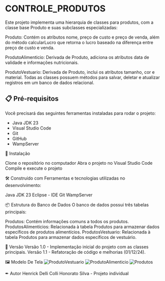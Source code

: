 # CONTROLE_PRODUTOS

Este projeto implementa uma hierarquia de classes para produtos, com a classe base Produto e suas subclasses especializadas:

Produto: Contém os atributos nome, preço de custo e preço de venda, além do método calcularLucro que retorna o lucro baseado na diferença entre preço de custo e venda.

ProdutoAlimenticio: Derivada de Produto, adiciona os atributos data de validade e informações nutricionais.

ProdutoVestuario: Derivada de Produto, inclui os atributos tamanho, cor e material.
Todas as classes possuem métodos para salvar, deletar e atualizar registros em um banco de dados relacional.

## 📋 Pré-requisitos
Você precisará das seguintes ferramentas instaladas para rodar o projeto:

- Java JDK 23
- Visual Studio Code
- Git
- GitHub
- WampServer

🔧 Instalação

Clone o repositório no  computador
Abra o projeto no Visual Studio Code
Compile e execute o projeto

🛠 Construído com
Ferramentas e tecnologias utilizadas no desenvolvimento:

Java JDK 23 
Eclipse - IDE 
Git
WampServer

📦 Estrutura do Banco de Dados
O banco de dados possui três tabelas principais:

Produtos: Contém informações comuns a todos os produtos.
ProdutosAlimenticios: Relacionada à tabela Produtos para armazenar dados específicos de produtos alimentícios.
ProdutosVestuario: Relacionada à tabela Produtos para armazenar dados específicos de vestuário.


📌 Versão
Versão 1.0 - Implementação inicial do projeto com as classes principais.
Versão 1.1 - Refatoração de código e melhorias (01/12/24).

🖼️ Modelo De Tela
![ProdutoVestuario](https://github.com/user-attachments/assets/33e740e1-fe77-4ff9-a9d9-d24d406a8601)
![ProdutoAlimenticio](https://github.com/user-attachments/assets/db95c5f1-825d-4d72-b102-d90cf1dfa5f9)
![Produtos](https://github.com/user-attachments/assets/8e1a4551-950f-48b9-91da-7632787840a1)


✒ Autor
Henrick Delli Colli Honorato Silva - Projeto individual

